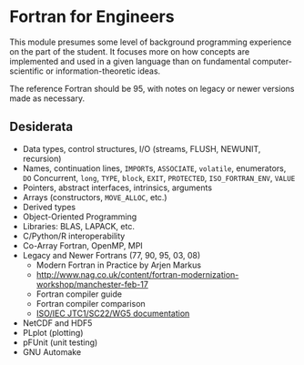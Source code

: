 #   Fortran for Engineers

This module presumes some level of background programming experience on the part of the student.  It focuses more on how concepts are implemented and used in a given language than on fundamental computer-scientific or information-theoretic ideas.

The reference Fortran should be 95, with notes on legacy or newer versions made as necessary.

##  Desiderata

- Data types, control structures, I/O (streams, FLUSH, NEWUNIT, recursion)
- Names, continuation lines, `IMPORT`s, `ASSOCIATE`, `volatile`, enumerators, `DO` Concurrent, `long`, `TYPE`, `block`, `EXIT`, `PROTECTED`, `ISO_FORTRAN_ENV`, `VALUE`
- Pointers, abstract interfaces, intrinsics, arguments
- Arrays (constructors, `MOVE_ALLOC`, etc.)
- Derived types
- Object-Oriented Programming
- Libraries:  BLAS, LAPACK, etc.
- C/Python/R interoperability
- Co-Array Fortran, OpenMP, MPI
- Legacy and Newer Fortrans (77, 90, 95, 03, 08)
    - Modern Fortran in Practice by Arjen Markus
    - http://www.nag.co.uk/content/fortran-modernization-workshop/manchester-feb-17
    - Fortran compiler guide
    - Fortran compiler comparison
    - [ISO/IEC JTC1/SC22/WG5 documentation](http://www.nag.co.uk/sc22wg5/index.html)
- NetCDF and HDF5
- PLplot (plotting)
- pFUnit (unit testing)
- GNU Automake
